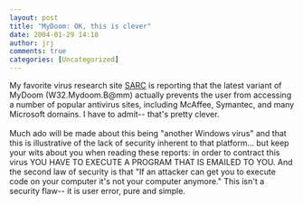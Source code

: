 ```yaml
---
layout: post
title: "MyDoom: OK, this is clever"
date: 2004-01-29 14:18
author: jrj
comments: true
categories: [Uncategorized]
---
```

My favorite virus research site <a href="http://www.sarc.com/avcenter/venc/data/w32.mydoom.b@mm.html" target="_blank">SARC</a> is reporting that the latest variant of MyDoom (W32.Mydoom.B@mm) actually prevents the user from accessing a number of popular antivirus sites, including McAffee, Symantec, and many Microsoft domains. I have to admit-- that's pretty clever.
<br />
<br />Much ado will be made about this being "another Windows virus" and that this is illustrative of the lack of security inherent to that platform... but keep your wits about you when reading these reports: in order to contract this virus YOU HAVE TO EXECUTE A PROGRAM THAT IS EMAILED TO YOU. And the second law of security is that "If an attacker can get you to execute code on your computer it's not your computer anymore." This isn't a security flaw-- it is user error, pure and simple.
